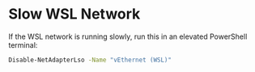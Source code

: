 # Slow WSL Network

If the WSL network is running slowly, run this in an elevated PowerShell terminal:

```bash
Disable-NetAdapterLso -Name "vEthernet (WSL)"
```
